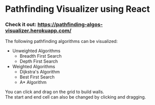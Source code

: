 # Pathfinding Visualizer using React

### Check it out: https://pathfinding-algos-visualizer.herokuapp.com/

The following pathfinding algorithms can be visualized:

- Unweighted Algorithms
  - Breadth First Search
  - Depth First Search
- Weighted Algorithms
  - Dijkstra's Algorithm
  - Best First Search
  - A\* Algorithm

You can click and drag on the grid to build walls.\
The start and end cell can also be changed by clicking and dragging.

